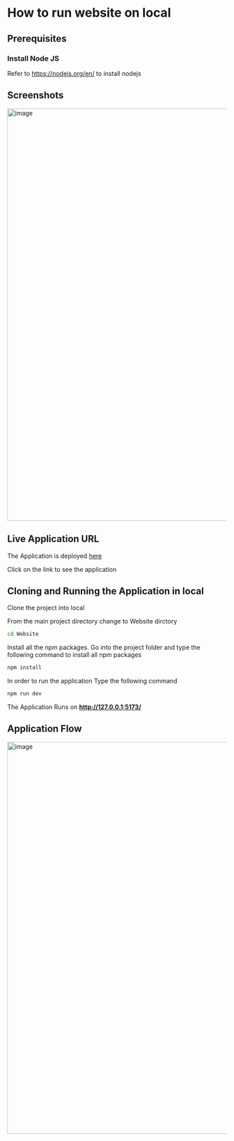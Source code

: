 # How to run website on local

## Prerequisites

### Install Node JS
Refer to https://nodejs.org/en/ to install nodejs

## Screenshots
<img width="947" alt="image" src="https://github.com/BruhNav/NasscomFrontend/assets/75622946/ec62602a-08bc-4f4b-8e68-250bba1eb54a">


## Live Application URL

The Application is deployed [here](https://aqiheat-383813.an.r.appspot.com/)

Click on the link to see the application

## Cloning and Running the Application in local

Clone the project into local

From the main project directory change to Website dirctory

```bash
cd Website
```

Install all the npm packages. Go into the project folder and type the following command to install all npm packages

```bash
npm install
```

In order to run the application Type the following command

```bash
npm run dev
```

The Application Runs on **http://127.0.0.1:5173/**

## **Application Flow**

<img width="900" alt="image" src="https://user-images.githubusercontent.com/75622946/232326949-47ef3118-4b45-40a8-b618-b42d426c9286.png">
